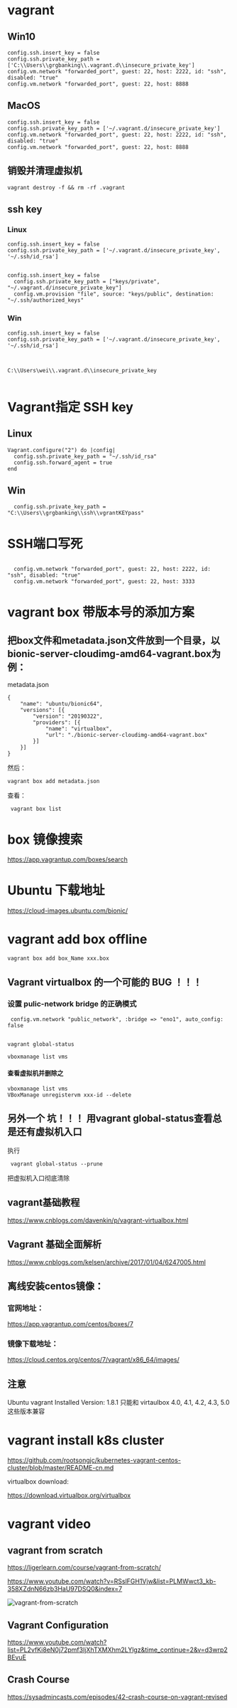 # vagrant


## Win10
```
config.ssh.insert_key = false
config.ssh.private_key_path = ['C:\\Users\\grgbanking\\.vagrant.d\\insecure_private_key']
config.vm.network "forwarded_port", guest: 22, host: 2222, id: "ssh", disabled: "true"
config.vm.network "forwarded_port", guest: 22, host: 8888
```

##  MacOS

```
config.ssh.insert_key = false
config.ssh.private_key_path = ['~/.vagrant.d/insecure_private_key']
config.vm.network "forwarded_port", guest: 22, host: 2222, id: "ssh", disabled: "true"
config.vm.network "forwarded_port", guest: 22, host: 8888
```




##  销毁并清理虚拟机

```
vagrant destroy -f && rm -rf .vagrant
```

## ssh key

### Linux

```
config.ssh.insert_key = false
config.ssh.private_key_path = ['~/.vagrant.d/insecure_private_key', '~/.ssh/id_rsa']
  
```



```
config.ssh.insert_key = false
  config.ssh.private_key_path = ["keys/private", "~/.vagrant.d/insecure_private_key"]
  config.vm.provision "file", source: "keys/public", destination: "~/.ssh/authorized_keys"
```

### Win


```
config.ssh.insert_key = false
config.ssh.private_key_path = ['~/.vagrant.d/insecure_private_key', '~/.ssh/id_rsa']



C:\\Users\wei\\.vagrant.d\\insecure_private_key
  
```



# Vagrant指定 SSH key

## Linux

```
Vagrant.configure("2") do |config|
  config.ssh.private_key_path = "~/.ssh/id_rsa"
  config.ssh.forward_agent = true
end

```
## Win

```
  config.ssh.private_key_path = "C:\\Users\\grgbanking\\ssh\\vgrantKEYpass"
```


#  SSH端口写死

```

  config.vm.network "forwarded_port", guest: 22, host: 2222, id: "ssh", disabled: "true"
  config.vm.network "forwarded_port", guest: 22, host: 3333
```


# vagrant box 带版本号的添加方案

## 把box文件和metadata.json文件放到一个目录，以bionic-server-cloudimg-amd64-vagrant.box为例：

metadata.json
```
{
    "name": "ubuntu/bionic64",
    "versions": [{
        "version": "20190322",
        "providers": [{
            "name": "virtualbox",
            "url": "./bionic-server-cloudimg-amd64-vagrant.box"
        }]
    }]
}

```

然后：

```
vagrant box add metadata.json
```

查看：

```
 vagrant box list

```


# box 镜像搜索

https://app.vagrantup.com/boxes/search



# Ubuntu 下载地址  

https://cloud-images.ubuntu.com/bionic/


# vagrant add box offline
```
vagrant box add box_Name xxx.box
```


##  Vagrant virtualbox 的一个可能的 BUG ！！！ 

###  设置 pulic-network bridge 的正确模式

```
 config.vm.network "public_network", :bridge => "eno1", auto_config: false
 
```


```
vagrant global-status

vboxmanage list vms

```

#### 查看虚拟机并删除之
```
vboxmanage list vms
VBoxManage unregistervm xxx-id --delete
```

## 另外一个 坑！！！   用vagrant global-status查看总是还有虚拟机入口

执行
```
 vagrant global-status --prune
```
把虚拟机入口彻底清除


## vagrant基础教程

https://www.cnblogs.com/davenkin/p/vagrant-virtualbox.html   



##  Vagrant 基础全面解析

https://www.cnblogs.com/kelsen/archive/2017/01/04/6247005.html    


##  离线安装centos镜像：


###  官网地址：     

https://app.vagrantup.com/centos/boxes/7    



###  镜像下载地址：         
https://cloud.centos.org/centos/7/vagrant/x86_64/images/     



##  注意

Ubuntu vagrant Installed Version: 1.8.1  只能和 virtaulbox 4.0, 4.1, 4.2, 4.3, 5.0 这些版本兼容   



# vagrant install k8s cluster

https://github.com/rootsongjc/kubernetes-vagrant-centos-cluster/blob/master/README-cn.md    




virtualbox download:

https://download.virtualbox.org/virtualbox   




#  vagrant video

## vagrant from scratch
https://ligerlearn.com/course/vagrant-from-scratch/

https://www.youtube.com/watch?v=RSslFGH1Vjw&list=PLMWwct3_kb-358XZdnN66zb3HaU97DSQ0&index=7




![vagrant-from-scratch](images/vagrant-from-scratch.png)


## Vagrant Configuration
https://www.youtube.com/watch?list=PL2vfKi8eN0j72pmf3IjXhTXMXhm2LYlgz&time_continue=2&v=d3wrp2BEvuE


## Crash Course 
https://sysadmincasts.com/episodes/42-crash-course-on-vagrant-revised   



